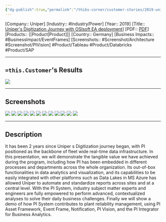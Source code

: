 ```yaml
---
{"dg-publish":true,"permalink":"/thibs-corner/customer-stories/2019-uniper-impacts-across-the-organization-uniper-s-digitization-journey-with-os-isoft-ea-deployment/","noteIcon":""}
---
```


[Company:: Uniper]
[Industry:: #Industry/Power]
[Year:: 2019]
[Title:: [Uniper's Digitization Journey with OSIsoft EA deployment](https://resources.osisoft.com/presentations/impacts-across-the-organization--uniper-s-digitization-journey-with-osisoft-ea-deployment/)]
[PDF:: [PDF](https://cdn.osisoft.com/osi/presentations/2019-uc-gothenburg/UC19EU-D2PG04-UniperSE-Zheng-Impacts-across-the-Organization-Unipers-Digitization-Journey-with-OS.pdf)]
[Products:: [[Product\|Product]]]
[Country:: Germany]
[Business Impacts:: #BusinessImpact/EventFrames]
[Screenshots:: #Screenshot/Architecture #Screenshot/PIVision]
#Product/Tableau #Product/Databricks #Product/SAP 

---
## `=this.Customer`'s Results
![](https://i.imgur.com/j2kk4a2.png)

---
## Screenshots
![](https://i.imgur.com/ckWN7YW.png)
![](https://i.imgur.com/lQ69lb9.png)
![](https://i.imgur.com/Dr2ffxX.png)
![](https://i.imgur.com/9QfwwyA.png)
![](https://i.imgur.com/2hHihsw.png)
![](https://i.imgur.com/kBDQFZJ.png)
![](https://i.imgur.com/mZUIQxo.png)
![](https://i.imgur.com/Kp6ZbXk.png)
![](https://i.imgur.com/YqsjUMB.png)
![](https://i.imgur.com/ganRszE.png)
![](https://i.imgur.com/wdtIf3k.png)
![](https://i.imgur.com/3YnfoFK.png)


---
## Description
It has been 2 years since Uniper s Digitization journey began, with PI positioned as the backbone of fleet wide real-time data infrastructure. In this presentation, we will demonstrate the tangible value we have achieved during the program, including how PI has been embedded in different processes and departments across the whole organization. Its out-of-box functionalities in data analytics and visualization, and its capabilities to be easily integrated with other platforms such as Data Lakes in MS Azure has allowed Uniper to automate and standardize reports across sites and at a central level. With the PI System, industry subject matter experts and engineers are fully empowered to perform advanced, contextualized analyses to solve their daily business challenges. Finally we will show a demo of how PI System contributes to plant reliability management, using PI Asset Framework, Event Frame, Notification, PI Vision, and the PI Integrator for Business Analytics.